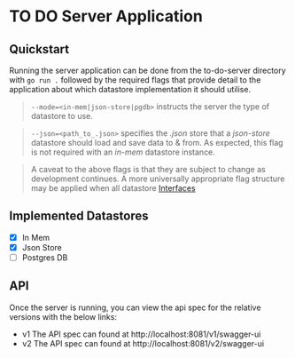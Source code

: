 # TO DO Server Application

## Quickstart

Running the server application can be done from the to-do-server directory with `go run .` followed by the required flags that provide detail to the application about which datastore implementation it should utilise.


> `--mode=<in-mem|json-store|pgdb>` instructs the server the type of datastore to use.

> `--json=<path_to_.json>` specifies the *.json* store that a *json-store* datastore should load and save data to & from. As expected, this flag is not required with an *in-mem* datastore instance. 

> A caveat to the above flags is that they are subject to change as development continues. A more universally appropriate flag structure may be applied when all datastore [Interfaces](../to-do-lib/datastores/datastores.go#L30)

## Implemented Datastores

- [x] In Mem
- [x] Json Store
- [ ] Postgres DB

## API

Once the server is running, you can view the api spec for the relative versions with the below links:

- v1 <pr>The API spec can found at http://localhost:8081/v1/swagger-ui</pr>
- v2 <pr>The API spec can found at http://localhost:8081/v2/swagger-ui</pr>

